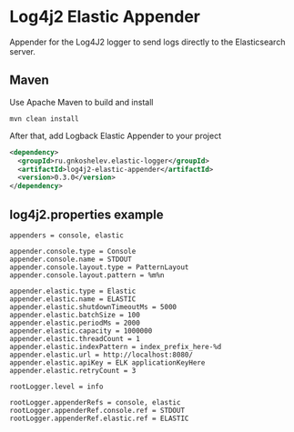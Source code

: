 # Log4j2 Elastic Appender
Appender for the Log4J2 logger to send logs directly to the Elasticsearch server.

## Maven
Use Apache Maven to build and install
```
mvn clean install
```

After that, add Logback Elastic Appender to your project
```xml
<dependency>
  <groupId>ru.gnkoshelev.elastic-logger</groupId>
  <artifactId>log4j2-elastic-appender</artifactId>
  <version>0.3.0</version>
</dependency>
```

## log4j2.properties example
```properties
appenders = console, elastic

appender.console.type = Console
appender.console.name = STDOUT
appender.console.layout.type = PatternLayout
appender.console.layout.pattern = %m%n

appender.elastic.type = Elastic
appender.elastic.name = ELASTIC
appender.elastic.shutdownTimeoutMs = 5000
appender.elastic.batchSize = 100
appender.elastic.periodMs = 2000
appender.elastic.capacity = 1000000
appender.elastic.threadCount = 1
appender.elastic.indexPattern = index_prefix_here-%d
appender.elastic.url = http://localhost:8080/
appender.elastic.apiKey = ELK applicationKeyHere
appender.elastic.retryCount = 3

rootLogger.level = info

rootLogger.appenderRefs = console, elastic
rootLogger.appenderRef.console.ref = STDOUT
rootLogger.appenderRef.elastic.ref = ELASTIC
```